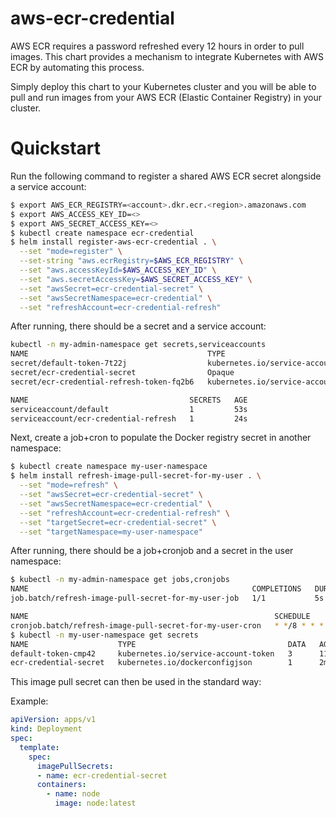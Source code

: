 # aws-ecr-credential

AWS ECR requires a password refreshed every 12 hours in order to pull images. This chart provides a mechanism to integrate Kubernetes with AWS ECR by automating this process.

Simply deploy this chart to your Kubernetes cluster and you will be able to pull and run images from your AWS ECR (Elastic Container Registry) in your cluster.

# Quickstart

Run the following command to register a shared AWS ECR secret alongside a service account:

```sh
$ export AWS_ECR_REGISTRY=<account>.dkr.ecr.<region>.amazonaws.com
$ export AWS_ACCESS_KEY_ID=<>
$ export AWS_SECRET_ACCESS_KEY=<>
$ kubectl create namespace ecr-credential
$ helm install register-aws-ecr-credential . \
  --set "mode=register" \
  --set-string "aws.ecrRegistry=$AWS_ECR_REGISTRY" \
  --set "aws.accessKeyId=$AWS_ACCESS_KEY_ID" \
  --set "aws.secretAccessKey=$AWS_SECRET_ACCESS_KEY" \
  --set "awsSecret=ecr-credential-secret" \
  --set "awsSecretNamespace=ecr-credential" \
  --set "refreshAccount=ecr-credential-refresh"
```

After running, there should be a secret and a service account:
```sh
kubectl -n my-admin-namespace get secrets,serviceaccounts
NAME                                        TYPE                                  DATA   AGE
secret/default-token-7t22j                  kubernetes.io/service-account-token   3      53s
secret/ecr-credential-secret                Opaque                                3      24s
secret/ecr-credential-refresh-token-fq2b6   kubernetes.io/service-account-token   3      24s

NAME                                    SECRETS   AGE
serviceaccount/default                  1         53s
serviceaccount/ecr-credential-refresh   1         24s
```

Next, create a job+cron to populate the Docker registry secret in another namespace:

```sh
$ kubectl create namespace my-user-namespace
$ helm install refresh-image-pull-secret-for-my-user . \
  --set "mode=refresh" \
  --set "awsSecret=ecr-credential-secret" \
  --set "awsSecretNamespace=ecr-credential" \
  --set "refreshAccount=ecr-credential-refresh" \
  --set "targetSecret=ecr-credential-secret" \
  --set "targetNamespace=my-user-namespace"
```

After running, there should be a job+cronjob and a secret in the user namespace:
```sh
$ kubectl -n my-admin-namespace get jobs,cronjobs
NAME                                                  COMPLETIONS   DURATION   AGE
job.batch/refresh-image-pull-secret-for-my-user-job   1/1           5s         39s

NAME                                                       SCHEDULE      SUSPEND   ACTIVE   LAST SCHEDULE   AGE
cronjob.batch/refresh-image-pull-secret-for-my-user-cron   * */8 * * *   False     0        <none>          39s
$ kubectl -n my-user-namespace get secrets
NAME                    TYPE                                  DATA   AGE
default-token-cmp42     kubernetes.io/service-account-token   3      11m
ecr-credential-secret   kubernetes.io/dockerconfigjson        1      2m34s
```

This image pull secret can then be used in the standard way:

Example:
```yaml
apiVersion: apps/v1
kind: Deployment
spec:
  template:
    spec:
      imagePullSecrets:
      - name: ecr-credential-secret
      containers:
        - name: node
          image: node:latest
```
